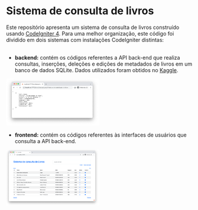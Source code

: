 # Sistema de consulta de livros
Este repositório apresenta um sistema de consulta de livros construído usando <a href="https://www.codeigniter.com/user_guide/index.html" target="_blank">CodeIgniter 4</a>. Para uma melhor organização, este código foi dividido em dois sistemas com instalações CodeIgniter distintas:<br><br>

- **backend:** contém os códigos referentes a API back-end que realiza consultas, inserções, deleções e edições de metadados de livros em um banco de dados SQLite. Dados utilizados foram obtidos no <a href="https://www.kaggle.com/datasets/diegomariano/tabela-de-livros" target="_blank">Kaggle</a>. <br>

<img src="./backend/public/exemplo.png" style="max-width:50% !important"><br>

- **frontend:** contém os códigos referentes às interfaces de usuários que consulta a API back-end.<br>

<img src="./frontend/public/exemplo.png" style="max-width:50% !important">
